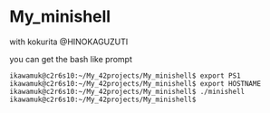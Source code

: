# My_minishell
with kokurita @HINOKAGUZUTI

you can get the bash like prompt
```
ikawamuk@c2r6s10:~/My_42projects/My_minishell$ export PS1
ikawamuk@c2r6s10:~/My_42projects/My_minishell$ export HOSTNAME
ikawamuk@c2r6s10:~/My_42projects/My_minishell$ ./minishell 
ikawamuk@c2r6s10:~/My_42projects/My_minishell$ 
```

